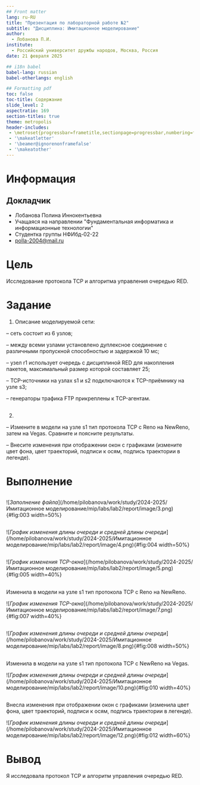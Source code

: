 ```yaml
---
## Front matter
lang: ru-RU
title: "Презентация по лабораторной работе №2"
subtitle: "Дисциплина: Имитационное моделирование"
author:
  - Лобанова П.И.
institute:
  - Российский университет дружбы народов, Москва, Россия
date: 21 февраля 2025

## i18n babel
babel-lang: russian
babel-otherlangs: english

## Formatting pdf
toc: false
toc-title: Содержание
slide_level: 2
aspectratio: 169
section-titles: true
theme: metropolis
header-includes:
 - \metroset{progressbar=frametitle,sectionpage=progressbar,numbering=fraction}
 - '\makeatletter'
 - '\beamer@ignorenonframefalse'
 - '\makeatother'
---
```


# Информация

## Докладчик


  * Лобанова Полина Иннокентьевна
  * Учащаяся на направлении "Фундаментальная информатика и информационные технологии"
  * Студентка группы НФИбд-02-22
  * [polla-2004@mail.ru](polla-2004@mail.ru)
  

# Цель

Исследование протокола TCP и алгоритма управления очередью RED.

# Задание

1. Описание моделируемой сети:

– сеть состоит из 6 узлов;

– между всеми узлами установлено дуплексное соединение с различными пропускной способностью и задержкой 10 мс;

– узел r1 использует очередь с дисциплиной RED для накопления пакетов, максимальный размер которой составляет 25;

– TCP-источники на узлах s1 и s2 подключаются к TCP-приёмнику на узле s3;

– генераторы трафика FTP прикреплены к TCP-агентам.

## 

2. 
– Измените в модели на узле s1 тип протокола TCP с Reno на NewReno, затем на Vegas. Сравните и поясните результаты.

– Внесите изменения при отображении окон с графиками (измените цвет фона, цвет траекторий, подписи к осям, подпись траектории в легенде).

# Выполнение

## 

![*Заполнение файла*](/home/pilobanova/work/study/2024-2025/Имитационное моделирование/mip/labs/lab2/report/image/3.png){#fig:003 width=50%}

##

![*График изменения длины очереди и средней длины очереди*](/home/pilobanova/work/study/2024-2025/Имитационное моделирование/mip/labs/lab2/report/image/4.png){#fig:004 width=50%}

## 

![*График изменения TCP-окна*](/home/pilobanova/work/study/2024-2025/Имитационное моделирование/mip/labs/lab2/report/image/5.png){#fig:005 width=40%}

## 

Изменила в модели на узле s1 тип протокола TCP с Reno на NewReno.

![*График изменения TCP-окна*](/home/pilobanova/work/study/2024-2025/Имитационное моделирование/mip/labs/lab2/report/image/7.png){#fig:007 width=40%}

## 

![*График изменения длины очереди и средней длины очереди*](/home/pilobanova/work/study/2024-2025/Имитационное моделирование/mip/labs/lab2/report/image/8.png){#fig:008 width=50%}

## 

Изменила в модели на узле s1 тип протокола TCP с NewReno на Vegas.

![*График изменения длины очереди и средней длины очереди*](/home/pilobanova/work/study/2024-2025/Имитационное моделирование/mip/labs/lab2/report/image/10.png){#fig:010 width=40%}

## 

Внесла изменения при отображении окон с графиками (изменила цвет фона, цвет траекторий, подписи к осям, подпись траектории в легенде).

![*График изменения длины очереди и средней длины очереди*](/home/pilobanova/work/study/2024-2025/Имитационное моделирование/mip/labs/lab2/report/image/12.png){#fig:012 width=60%}

# Вывод

Я исследовала протокол TCP и алгоритм управления очередью RED.

